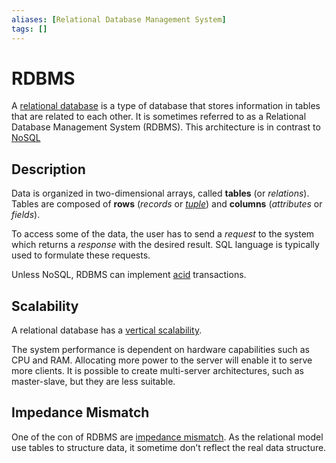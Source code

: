 ```yaml
---
aliases: [Relational Database Management System]
tags: []
---
```


# RDBMS

A [relational database](https://wikipedia.org/wiki/relational_database) is a type of database that stores information in tables that are related to each other. It is sometimes referred to as a Relational Database Management System (RDBMS). This architecture is in contrast to [NoSQL](nosql/nosql.md)

## Description

Data is organized in two-dimensional arrays, called **tables** (or *relations*). Tables are composed of **rows** (*records* or *[tuple](../../../code/glossary/tuple.md)*) and **columns** (*attributes* or *fields*).

To access some of the data, the user has to send a *request* to the system which returns a *response* with the desired result. SQL language is typically used to formulate these requests.

Unless NoSQL, RDBMS can implement [acid](../../architecture/principles/acid.md) transactions.

## Scalability

A relational database has a [vertical scalability](../../architecture/quality-attributes/scalability.md).

The system performance is dependent on hardware capabilities such as CPU and RAM. Allocating more power to the server will enable it to serve more clients. It is possible to create multi-server architectures, such as master-slave, but they are less suitable.

## Impedance Mismatch

One of the con of RDBMS are [impedance mismatch](https://wikipedia.org/wiki/object%e2%80%93relational_impedance_mismatch). As the relational model use tables to structure data, it sometime don’t reflect the real data structure.